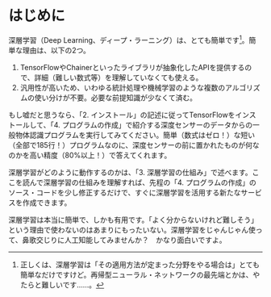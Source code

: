 # はじめに

深層学習（Deep Learning、ディープ・ラーニング）は、とても簡単です[^1]。簡単な理由は、以下の2つ。

1. TensorFlowやChainerといったライブラリが抽象化したAPIを提供するので、詳細（難しい数式等）を理解していなくても使える。
2. 汎用性が高いため、いわゆる統計処理や機械学習のような複数のアルゴリズムの使い分けが不要。必要な前提知識が少なくて済む。

もし嘘だと思うなら、「2. インストール」の記述に従ってTensorFlowをインストールして、「4. プログラムの作成」で紹介する深度センサーのデータからの一般物体認識プログラムを実行してみてください。簡単（数式はゼロ！）な短い（全部で185行！）プログラムなのに、深度センサーの前に置かれたものが何なのかを高い精度（80%以上！）で答えてくれます。

深層学習がどのように動作するのかは、「3. 深層学習の仕組み」で述べます。ここを読んで深層学習の仕組みを理解すれば、先程の「4. プログラムの作成」のソース・コードを少し修正するだけで、すぐに深層学習を活用する新たなサービスを作成できます。

深層学習は本当に簡単で、しかも有用です。「よく分からないけれど難しそう」という理由で使わないのはあまりにもったいない。深層学習をじゃんじゃん使って、鼻歌交じりに人工知能してみませんか？　かなり面白いですよ。

[^1]: 正しくは、深層学習は「その適用方法が定まった分野をやる場合は」とても簡単なだけですけど。再帰型ニューラル・ネットワークの最先端とかは、やたらと難しいです……。
